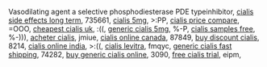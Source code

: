 Vasodilating agent a selective phosphodiesterase PDE typeinhibitor, <a href=" http://www.amiando.com/cialis-side-effects-headache">cialis side effects long term</a>,  735661, <a href=" http://www.amiando.com/c-5-pill-id">cialis 5mg</a>,  >:PP, <a href=" http://www.amiando.com/cialis-price-per-pill">cialis price compare</a>,  =OOO, <a href=" http://www.amiando.com/cheapest-cialis-online">cheapest cialis uk</a>,  :((, <a href=" http://www.amiando.com/cialis-5mg-price">generic cialis 5mg</a>,  %-P, <a href=" http://www.amiando.com/free-cialis-online">cialis samples free</a>,  %-))), <a href=" http://www.amiando.com/acheter-cialis">acheter cialis</a>,  jmiue, <a href=" http://www.amiando.com/cialis-online-canadian-pharmacy">cialis online canada</a>,  87849, <a href=" http://www.amiando.com/discount-cialis-levitra-viagra">buy discount cialis</a>,  8214, <a href=" http://www.amiando.com/online-pharmacy-cialis">cialis online india</a>,  >:((, <a href=" http://www.amiando.com/cialis-levitra-and-viagra">cialis levitra</a>,  fmqyc, <a href=" http://www.amiando.com/generic-cialis-tadalafil">generic cialis fast shipping</a>,  74282, <a href=" http://www.amiando.com/buy-generic-cialis-online">buy generic cialis online</a>,  3090, <a href=" http://www.amiando.com/cialis-samples-free">free cialis trial</a>,  eipm, 